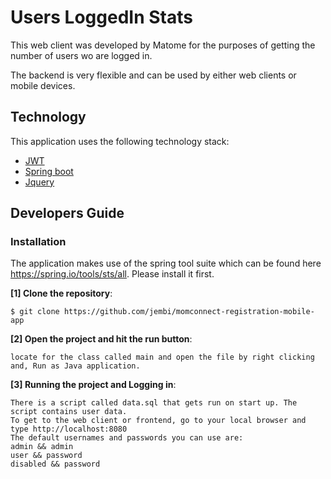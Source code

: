 # Users LoggedIn Stats
This web client was developed by Matome for the purposes of getting the number of users wo are logged in.

The backend is very flexible and can be used by either web clients or mobile devices.



## Technology

This application uses the following technology stack:

 * [JWT](https://jwt.io/)
 * [Spring boot](https://docs.spring.io/spring-boot/docs/current/reference/htmlsingle/)
 * [Jquery](https://api.jquery.com/)


## Developers Guide

### Installation

The application makes use of the spring tool suite which can be found here https://spring.io/tools/sts/all. Please install it first.

**[1] Clone the repository**:

```
$ git clone https://github.com/jembi/momconnect-registration-mobile-app
```

**[2] Open the project and hit the run button**:

```
locate for the class called main and open the file by right clicking and, Run as Java application.
```

**[3] Running the project and Logging in**:

```
There is a script called data.sql that gets run on start up. The script contains user data.
To get to the web client or frontend, go to your local browser and type http://localhost:8080
The default usernames and passwords you can use are:
admin && admin
user && password
disabled && password
```

